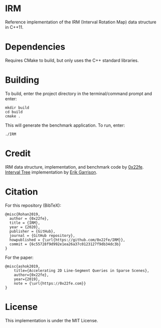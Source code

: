 # IRM
Reference implementation of the IRM (Interval Rotation Map) data structure in C++11.

# Dependencies
Requires CMake to build, but only uses the C++ standard libraries.

# Building
To build, enter the project directory in the terminal/command prompt and enter:
```
mkdir build
cd build
cmake .
```
This will generate the benchmark application. To run, enter:
```
./IRM
```

# Credit
IRM data structure, implementation, and benchmark code by [0x22fe](https://github.com/0x22fe).
[Interval Tree](https://github.com/ekg/intervaltree) implementation by [Erik Garrison](https://github.com/ekg).

# Citation
For this repository (BibTeX):
```
@misc{Rohan2019,
  author = {0x22fe},
  title = {IRM},
  year = {2020},
  publisher = {GitHub},
  journal = {GitHub repository},
  howpublished = {\url{https://github.com/0x22fe/IRM}},
  commit = {6c55728f9d992e1ea26a37c0123127f9db34dc3b}
}
```

For the paper:
```
@misc{ashok2019,
    title={Accelerating 2D Line-Segment Queries in Sparse Scenes},
    author={0x22fe},
    year={2019},
    note = {\url{https://0x22fe.com}}
}
```

# License
This implementation is under the MIT License.
